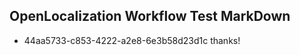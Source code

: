 ## OpenLocalization Workflow Test MarkDown
* 44aa5733-c853-4222-a2e8-6e3b58d23d1c 
thanks!<!--HONumber=Mar16_HO2-->
